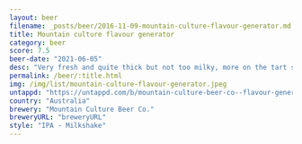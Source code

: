 ```yaml
---
layout: beer
filename: _posts/beer/2016-11-09-mountain-culture-flavour-generator.md
title: Mountain culture flavour generator
category: beer
score: 7.5
beer-date: "2021-06-05"
desc: "Very fresh and quite thick but not too milky, more on the tart side"
permalink: /beer/:title.html
img: /img/list/mountain-culture-flavour-generator.jpeg
untappd: "https://untappd.com/b/mountain-culture-beer-co--flavour-generator/4278992"
country: "Australia"
brewery: "Mountain Culture Beer Co."
breweryURL: "breweryURL"
style: "IPA - Milkshake"
---
```

